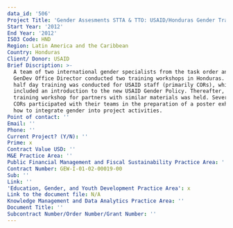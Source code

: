 ```yaml
---
data_id: '506'
Project Title: 'Gender Assesments STTA & TTO: USAID/Honduras Gender Training (TDY 119)'
Start Year: '2012'
End Year: '2012'
ISO3 Code: HND
Region: Latin America and the Caribbean
Country: Honduras
Client/ Donor: USAID
Brief Discription: >-
  A team of two international gender specialists from the task order and the
  GenDev Office Director conducted two training workshops in Honduras. A one and
  half day training was conducted for USAID staff (primarily CORs), which
  included an introduction to the new USAID Gender Policy. Thereafter, a
  training workshop for partners with similar materials was held. Several USAID
  CORs participated with their teams in the preparation of a poster exhibit on
  how to integrate gender into project activities.
Point of contact: ''
Email: ''
Phone: ''
Current Project? (Y/N): ''
Prime: x
Contract Value USD: ''
M&E Practice Area: ''
Public Financial Management and Fiscal Sustainability Practice Area: ''
Contract Number: GEW-I-01-02-00019-00
Sub: ''
Link: ''
'Education, Gender, and Youth Development Practice Area': x
Link to the document file: N/A
Knowledge Management and Data Analytics Practice Area: ''
Document Title: ''
Subcontract Number/Order Number/Grant Number: ''
---
```

